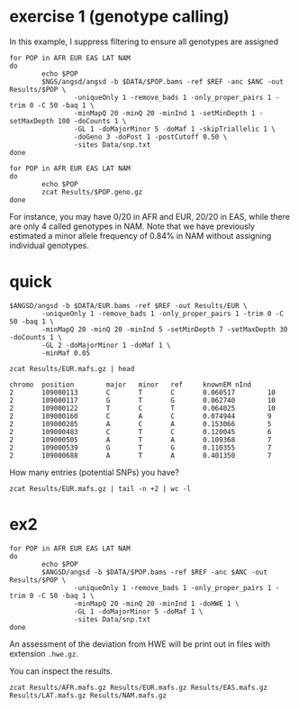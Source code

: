 
# exercise 1 (genotype calling)

In this example, I suppress filtering to ensure all genotypes are assigned

```
for POP in AFR EUR EAS LAT NAM
do
        echo $POP
        $NGS/angsd/angsd -b $DATA/$POP.bams -ref $REF -anc $ANC -out Results/$POP \
                -uniqueOnly 1 -remove_bads 1 -only_proper_pairs 1 -trim 0 -C 50 -baq 1 \
                -minMapQ 20 -minQ 20 -minInd 1 -setMinDepth 1 -setMaxDepth 100 -doCounts 1 \
                -GL 1 -doMajorMinor 5 -doMaf 1 -skipTriallelic 1 \
                -doGeno 3 -doPost 1 -postCutoff 0.50 \
                -sites Data/snp.txt
done
```

```
for POP in AFR EUR EAS LAT NAM
do
        echo $POP
        zcat Results/$POP.geno.gz
done
```

For instance, you may have 0/20 in AFR and EUR, 20/20 in EAS, while there are only 4 called genotypes in NAM.
Note that we have previously estimated a minor allele frequency of 0.84% in NAM without assigning individual genotypes.

# quick

```
$ANGSD/angsd -b $DATA/EUR.bams -ref $REF -out Results/EUR \
        -uniqueOnly 1 -remove_bads 1 -only_proper_pairs 1 -trim 0 -C 50 -baq 1 \
        -minMapQ 20 -minQ 20 -minInd 5 -setMinDepth 7 -setMaxDepth 30 -doCounts 1 \
        -GL 2 -doMajorMinor 1 -doMaf 1 \
        -minMaf 0.05
```

```
zcat Results/EUR.mafs.gz | head
```
```
chromo  position        major   minor   ref     knownEM nInd
2       109000113       C       T       C       0.060517        10
2       109000117       G       T       G       0.062740        10
2       109000122       T       C       T       0.064025        10
2       109000160       C       A       C       0.074944        9
2       109000285       A       C       A       0.153066        5
2       109000483       C       T       C       0.120045        6
2       109000505       A       T       A       0.109368        7
2       109000539       G       T       G       0.110355        7
2       109000688       A       T       A       0.401350        7
```

How many entries (potential SNPs) you have?
```
zcat Results/EUR.mafs.gz | tail -n +2 | wc -l
```

# ex2
```
for POP in AFR EUR EAS LAT NAM
do
        echo $POP
        $ANGSD/angsd -b $DATA/$POP.bams -ref $REF -anc $ANC -out Results/$POP \
                -uniqueOnly 1 -remove_bads 1 -only_proper_pairs 1 -trim 0 -C 50 -baq 1 \
                -minMapQ 20 -minQ 20 -minInd 1 -doHWE 1 \
                -GL 1 -doMajorMinor 5 -doMaf 1 \
                -sites Data/snp.txt
done
```
An assessment of the deviation from HWE will be print out in files with extension `.hwe.gz`.

You can inspect the results.
```
zcat Results/AFR.mafs.gz Results/EUR.mafs.gz Results/EAS.mafs.gz Results/LAT.mafs.gz Results/NAM.mafs.gz
```








